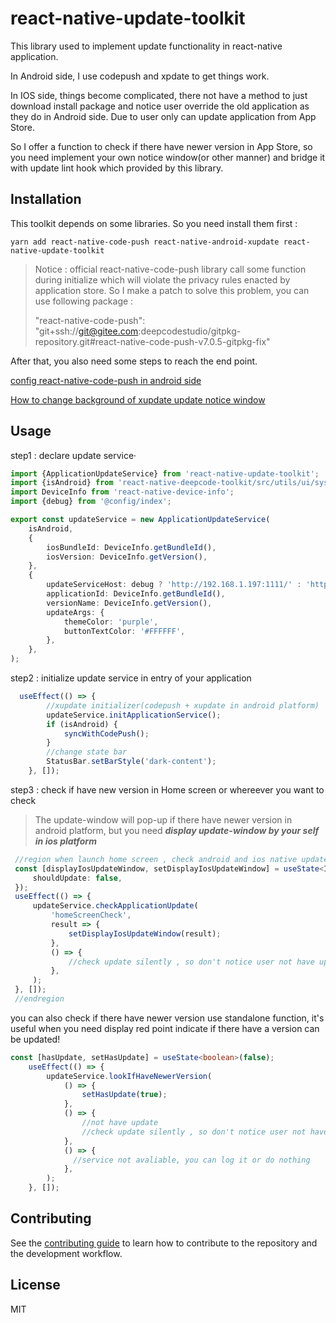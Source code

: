 # react-native-update-toolkit

This library used to implement update functionality in react-native application.

In Android side, I use codepush and xpdate to get things work.

In IOS side, things become complicated, there not have a method to just download install package and notice user
override the old application as they do in Android side. Due to user only can update application from App Store.

So I offer a function to check if there have newer version in App Store, so you need implement your own notice
window(or other manner) and bridge it with update lint hook which provided by this library.

## Installation

This toolkit depends on some libraries. So you need install them first :
```shell
yarn add react-native-code-push react-native-android-xupdate react-native-update-toolkit
```
> Notice : official react-native-code-push library call some function during initialize which will violate
> the privacy rules enacted by application store. So I make a patch to solve this problem, you can use following
> package :
>
> "react-native-code-push": "git+ssh://git@gitee.com:deepcodestudio/gitpkg-repository.git#react-native-code-push-v7.0.5-gitpkg-fix"

After that, you also need some steps to reach the end point.

[config react-native-code-push in android side](https://github.com/microsoft/react-native-code-push/blob/master/docs/setup-android.md#plugin-installation-and-configuration-for-react-native-060-version-and-above-android)

[How to change background of xupdate update notice window](https://github.com/xuexiangjys/react-native-xupdate)

## Usage

step1 : declare update service·
```typescript
import {ApplicationUpdateService} from 'react-native-update-toolkit';
import {isAndroid} from 'react-native-deepcode-toolkit/src/utils/ui/systemSpec';
import DeviceInfo from 'react-native-device-info';
import {debug} from '@config/index';

export const updateService = new ApplicationUpdateService(
    isAndroid,
    {
        iosBundleId: DeviceInfo.getBundleId(),
        iosVersion: DeviceInfo.getVersion(),
    },
    {
        updateServiceHost: debug ? 'http://192.168.1.197:1111/' : 'http://xp.finsiot.com:1111/',
        applicationId: DeviceInfo.getBundleId(),
        versionName: DeviceInfo.getVersion(),
        updateArgs: {
            themeColor: 'purple',
            buttonTextColor: '#FFFFFF',
        },
    },
);

```

step2 : initialize update service in entry of your application
```typescript
  useEffect(() => {
        //xupdate initializer(codepush + xupdate in android platform)
        updateService.initApplicationService();
        if (isAndroid) {
            syncWithCodePush();
        }
        //change state bar
        StatusBar.setBarStyle('dark-content');
    }, []);
```

step3 : check if have new version in Home screen or whereever you want to check

> The update-window will pop-up if there have newer version in android platform,
but you need _**display update-window by your self in ios platform**_
```typescript
 //region when launch home screen , check android and ios native update
 const [displayIosUpdateWindow, setDisplayIosUpdateWindow] = useState<IosUpdateCheckResult>({
     shouldUpdate: false,
 });
 useEffect(() => {
     updateService.checkApplicationUpdate(
         'homeScreenCheck',
         result => {
             setDisplayIosUpdateWindow(result);
         },
         () => {
             //check update silently , so don't notice user not have update
         },
     );
 }, []);
 //endregion
```

you can also check if there have newer version use standalone function, it's useful when you need
display red point indicate if there have a version can be updated!
```typescript
const [hasUpdate, setHasUpdate] = useState<boolean>(false);
    useEffect(() => {
        updateService.lookIfHaveNewerVersion(
            () => {
                setHasUpdate(true);
            },
            () => {
                //not have update
                //check update silently , so don't notice user not have update
            },
            () => {
              //service not avaliable, you can log it or do nothing
            },
        );
    }, []);
```

## Contributing

See the [contributing guide](CONTRIBUTING.md) to learn how to contribute to the repository and the development workflow.

## License

MIT
